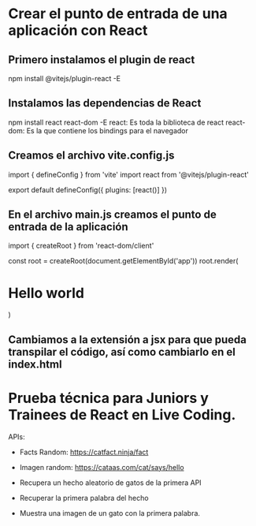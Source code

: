 # Crear el punto de entrada de una aplicación con React

## Primero instalamos el plugin de react
npm install @vitejs/plugin-react -E

## Instalamos las dependencias de React
npm install react react-dom -E
react: Es toda la biblioteca de react
react-dom: Es la que contiene los bindings para el navegador

## Creamos el archivo vite.config.js
import { defineConfig } from 'vite'
import react from '@vitejs/plugin-react'

export default defineConfig({
  plugins: [react()]
})

## En el archivo main.js creamos el punto de entrada de la aplicación
import { createRoot } from 'react-dom/client'

const root = createRoot(document.getElementById('app'))
root.render(<h1>Hello world</h1>)

## Cambiamos a la extensión a jsx para que pueda transpilar el código, así como cambiarlo en el index.html
<!doctype html>
<html lang="en">
  <head>
    <meta charset="UTF-8" />
    <link rel="icon" type="image/svg+xml" href="/vite.svg" />
    <meta name="viewport" content="width=device-width, initial-scale=1.0" />
    <title>Vite App</title>
  </head>
  <body>
    <div id="app"></div>
    <script type="module" src="/main.jsx"></script>
  </body>
</html>


# Prueba técnica para Juniors y Trainees de React en Live Coding.

APIs:

- Facts Random: https://catfact.ninja/fact
- Imagen random: https://cataas.com/cat/says/hello

- Recupera un hecho aleatorio de gatos de la primera API
- Recuperar la primera palabra del hecho
- Muestra una imagen de un gato con la primera palabra.